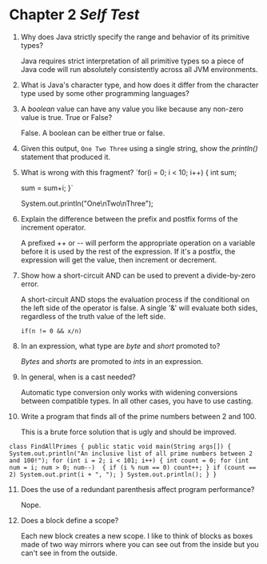 # Chapter 2 *Self Test*

1. Why does Java strictly specify the range and behavior of its primitive
   types?

   Java requires strict interpretation of all primitive types so a piece of Java
   code will run absolutely consistently across all JVM environments.

2. What is Java's character type, and how does it differ from the character type
   used by some other programming languages?


3. A *boolean* value can have any value you like because any non-zero value is
   true. True or False?

   False. A boolean can be either true or false.

4. Given this output,
    `One
     Two
     Three`
   using a single string, show the *println()* statement that produced it.


5. What is wrong with this fragment?
    `for(i = 0; i < 10; i++) {
      int sum;

      sum = sum+i;
    }`

    System.out.println("One\nTwo\nThree");

6. Explain the difference between the prefix and postfix forms of the increment
   operator.

   A prefixed ++ or -- will perform the appropriate operation on a variable
   before it is used by the rest of the expression. If it's a postfix, the
   expression will get the value, then increment or decrement.

7. Show how a short-circuit AND can be used to prevent a divide-by-zero error.

   A short-circuit AND stops the evaluation process if the conditional on the
   left side of the operator is false. A single '&' will evaluate both sides,
   regardless of the truth value of the left side.

   `if(n != 0 && x/n)`

8. In an expression, what type are *byte* and *short* promoted to?

   *Bytes* and *shorts* are promoted to *ints* in an expression.

9. In general, when is a cast needed?

   Automatic type conversion only works with widening conversions between
   compatible types. In all other cases, you have to use casting.

10. Write a program that finds all of the prime numbers between 2 and 100.

    This is a brute force solution that is ugly and should be improved.

`class FindAllPrimes {
  public static void main(String args[]) {
    System.out.println("An inclusive list of all prime numbers between 2 and 100!");
    for (int i = 2; i < 101; i++) {
      int count = 0;
      for (int num = i; num > 0; num--)  {
        if (i % num == 0) count++;
      }
      if (count == 2) System.out.print(i + ", ");
    }
    System.out.println();
  }
}`

11. Does the use of a redundant parenthesis affect program performance?

    Nope.


12. Does a block define a scope?

    Each new block creates a new scope. I like to think of blocks as boxes made
    of two way mirrors where you can see out from the inside but you can't see
    in from the outside.
